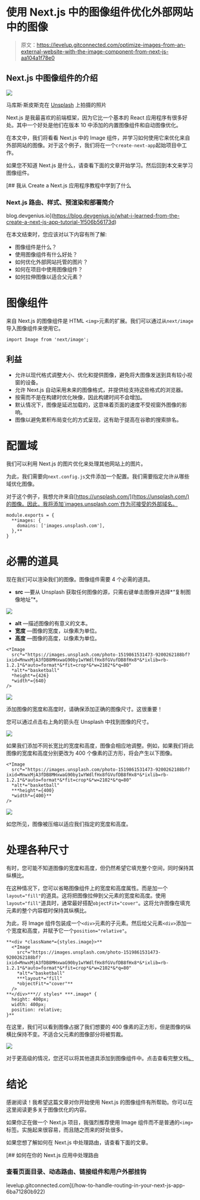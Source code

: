 # 使用 Next.js 中的图像组件优化外部网站中的图像

> 原文：<https://levelup.gitconnected.com/optimize-images-from-an-external-website-with-the-image-component-from-next-js-aa104a1f78e0>

## Next.js 中图像组件的介绍

![](img/2dc90a8124223f860b132a416b9a7bdd.png)

马库斯·斯皮斯克在 [Unsplash](https://unsplash.com?utm_source=medium&utm_medium=referral) 上拍摄的照片

Next.js 是我最喜欢的前端框架，因为它比一个基本的 React 应用程序有很多好处。其中一个好处是他们在版本 10 中添加的内置图像组件和自动图像优化。

在本文中，我们将看看 Next.js 中的 Image 组件，并学习如何使用它来优化来自外部网站的图像。对于这个例子，我们将在一个`create-next-app`起始项目中工作。

如果您不知道 Next.js 是什么，请查看下面的文章开始学习。然后回到本文来学习图像组件。

[](https://blog.devgenius.io/what-i-learned-from-the-create-a-next-js-app-tutorial-1f506b56173d) [## 我从 Create a Next.js 应用程序教程中学到了什么

### Next.js 路由、样式、预渲染和部署简介

blog.devgenius.io](https://blog.devgenius.io/what-i-learned-from-the-create-a-next-js-app-tutorial-1f506b56173d) 

在本文结束时，您应该对以下内容有所了解:

*   图像组件是什么？
*   使用图像组件有什么好处？
*   如何优化外部网站托管的图片？
*   如何在项目中使用图像组件？
*   如何拉伸图像以适合父元素？

# 图像组件

来自 Next.js 的图像组件是 HTML `<img>`元素的扩展。我们可以通过从`next/image`导入图像组件来使用它。

```
import Image from 'next/image';
```

## 利益

*   允许以现代格式调整大小、优化和提供图像，避免将大图像发送到具有较小视窗的设备。
*   允许 Next.js 自动采用未来的图像格式，并提供给支持这些格式的浏览器。
*   按需而不是在构建时优化映像，因此构建时间不会增加。
*   默认情况下，图像是延迟加载的，这意味着页面的速度不受视窗外图像的影响。
*   图像以避免累积布局变化的方式呈现，这有助于提高在谷歌的搜索排名。

# 配置域

我们可以利用 Next.js 的图片优化来处理其他网站上的图片。

为此，我们需要向`next.config.js`文件添加一个配置。我们需要指定允许从哪些域优化图像。

对于这个例子，我想允许来自[https://unsplash.com/](https://unsplash.com/)的图像。因此，我将添加`images.unsplash.com`作为可接受的外部域名。

```
module.exports = {
  **images: {
    domains: ['images.unsplash.com'],
  },**
}
```

# 必需的道具

现在我们可以渲染我们的图像。图像组件需要 4 个必需的道具。

*   **src** —要从 Unsplash 获取任何图像的源，只需右键单击图像并选择*“复制图像地址”*。

![](img/d5ea255fb336c1fa352f4776f2283521.png)

*   **alt** —描述图像的有意义的文本。
*   **宽度** —图像的宽度，以像素为单位。
*   **高度** —图像的高度，以像素为单位。

```
<*Image
  src*="https://images.unsplash.com/photo-1519861531473-9200262188bf?ixid=MnwxMjA3fDB8MHxwaG90by1wYWdlfHx8fGVufDB8fHx8*&*ixlib=rb-1.2.1*&*auto=format*&*fit=crop*&*w=2102*&*q=80"
  *alt*="basketball"
  *height*={426}
  *width*={640}
/>
```

![](img/c78d2b547ab4572c6bbc4d555635cced.png)

添加图像的宽度和高度时，请确保添加正确的图像尺寸。这很重要！

您可以通过点击右上角的箭头在 Unsplash 中找到图像的尺寸。

![](img/e75429e5d5f8e0a5051a96b159ec8f19.png)

如果我们添加不同长宽比的宽度和高度，图像会相应地调整。例如，如果我们将此图像的宽度和高度分别更改为 400 个像素的正方形，将会产生以下图像。

```
<*Image
  src*="https://images.unsplash.com/photo-1519861531473-9200262188bf?ixid=MnwxMjA3fDB8MHxwaG90by1wYWdlfHx8fGVufDB8fHx8*&*ixlib=rb-1.2.1*&*auto=format*&*fit=crop*&*w=2102*&*q=80"
  *alt*="basketball"
  ***height*={400}
  *width*={400}**
/>
```

![](img/1a88fe038300330efd9b346f08447d7e.png)

如您所见，图像被压缩以适应我们指定的宽度和高度。

# 处理各种尺寸

有时，您可能不知道图像的宽度和高度，但仍然希望它填充整个空间，同时保持其纵横比。

在这种情况下，您可以省略图像组件上的宽度和高度属性。而是加一个`layout="fill"`的道具。这将把图像拉伸到父元素的宽度和高度。使用`layout="fill"`道具时，通常最好搭配`objectFit="cover"`。这将允许图像在填充元素的整个内容框时保持其纵横比。

为此，将 Image 组件包装成一个`<div>`元素的子元素。然后给父元素`<div>`添加一个宽度和高度，并赋予它一个`position="relative"`。

```
**<div *className*={styles.image}>**
  <*Image
    src*="https://images.unsplash.com/photo-1519861531473-9200262188bf?ixid=MnwxMjA3fDB8MHxwaG90by1wYWdlfHx8fGVufDB8fHx8*&*ixlib=rb-1.2.1*&*auto=format*&*fit=crop*&*w=2102*&*q=80"
    *alt*="basketball"
    ***layout*="fill"
    *objectFit*="cover"**
  />
**</div>***// styles* ***.image* {
  height: 400px;
  width: 400px;
  position: relative;
}**
```

在这里，我们可以看到图像占据了我们想要的 400 像素的正方形，但是图像的纵横比保持不变。不适合父元素的图像部分将被剪裁。

![](img/76c68862eae305b5c6ff17446eeead24.png)

对于更高级的情况，您还可以将其他道具添加到图像组件中。点击查看完整文档[。](https://nextjs.org/docs/api-reference/next/image)

# 结论

感谢阅读！我希望这篇文章对你开始使用 Next.js 的图像组件有所帮助。你可以在这里阅读更多关于图像优化的内容。

如果你正在做一个 Next.js 项目，我强烈推荐使用 Image 组件而不是普通的`<img>`标签。实施起来很容易，而且随之而来的好处很多。

如果您想了解如何在 Next.js 中处理路由，请查看下面的文章。

[](/how-to-handle-routing-in-your-next-js-app-6ba71280b922) [## 如何在你的 Next.js 应用中处理路由

### 查看页面目录、动态路由、链接组件和用户外部挂钩

levelup.gitconnected.com](/how-to-handle-routing-in-your-next-js-app-6ba71280b922)